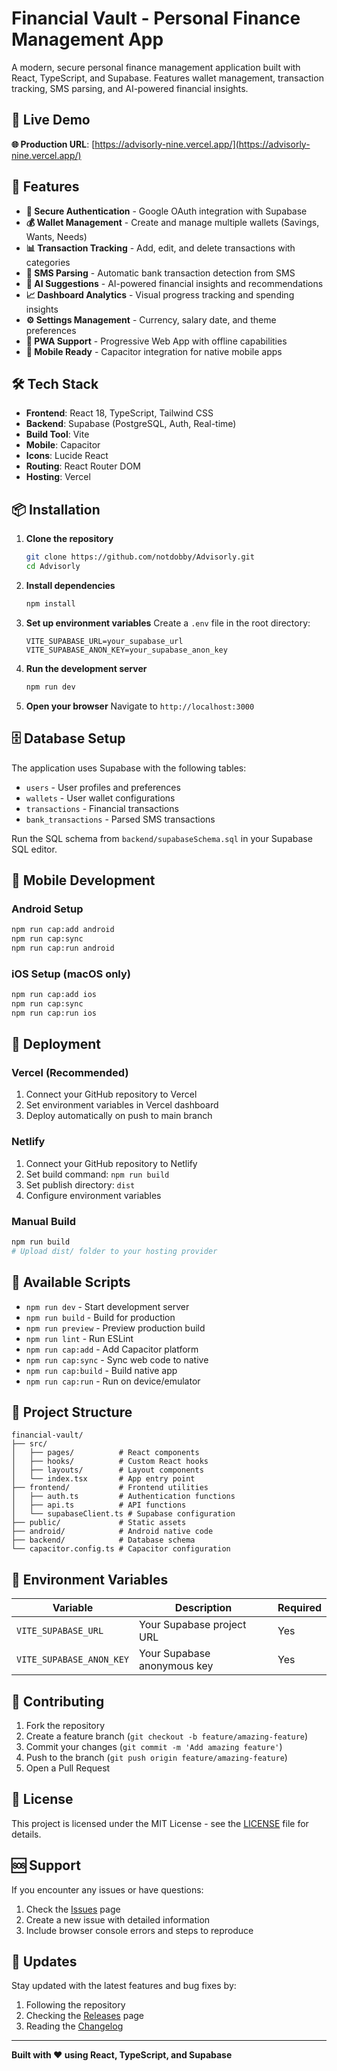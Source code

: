 # Financial Vault - Personal Finance Management App

A modern, secure personal finance management application built with React, TypeScript, and Supabase. Features wallet management, transaction tracking, SMS parsing, and AI-powered financial insights.

## 🚀 Live Demo

**🌐 Production URL**: [https://advisorly-nine.vercel.app/](https://advisorly-nine.vercel.app/)

## 🚀 Features

- **🔐 Secure Authentication** - Google OAuth integration with Supabase
- **💰 Wallet Management** - Create and manage multiple wallets (Savings, Wants, Needs)
- **📊 Transaction Tracking** - Add, edit, and delete transactions with categories
- **📱 SMS Parsing** - Automatic bank transaction detection from SMS
- **🤖 AI Suggestions** - AI-powered financial insights and recommendations
- **📈 Dashboard Analytics** - Visual progress tracking and spending insights
- **⚙️ Settings Management** - Currency, salary date, and theme preferences
- **📱 PWA Support** - Progressive Web App with offline capabilities
- **🔧 Mobile Ready** - Capacitor integration for native mobile apps

## 🛠️ Tech Stack

- **Frontend**: React 18, TypeScript, Tailwind CSS
- **Backend**: Supabase (PostgreSQL, Auth, Real-time)
- **Build Tool**: Vite
- **Mobile**: Capacitor
- **Icons**: Lucide React
- **Routing**: React Router DOM
- **Hosting**: Vercel

## 📦 Installation

1. **Clone the repository**
   ```bash
   git clone https://github.com/notdobby/Advisorly.git
   cd Advisorly
   ```

2. **Install dependencies**
   ```bash
   npm install
   ```

3. **Set up environment variables**
   Create a `.env` file in the root directory:
   ```env
   VITE_SUPABASE_URL=your_supabase_url
   VITE_SUPABASE_ANON_KEY=your_supabase_anon_key
   ```

4. **Run the development server**
   ```bash
   npm run dev
   ```

5. **Open your browser**
   Navigate to `http://localhost:3000`

## 🗄️ Database Setup

The application uses Supabase with the following tables:

- `users` - User profiles and preferences
- `wallets` - User wallet configurations
- `transactions` - Financial transactions
- `bank_transactions` - Parsed SMS transactions

Run the SQL schema from `backend/supabaseSchema.sql` in your Supabase SQL editor.

## 📱 Mobile Development

### Android Setup
```bash
npm run cap:add android
npm run cap:sync
npm run cap:run android
```

### iOS Setup (macOS only)
```bash
npm run cap:add ios
npm run cap:sync
npm run cap:run ios
```

## 🚀 Deployment

### Vercel (Recommended)
1. Connect your GitHub repository to Vercel
2. Set environment variables in Vercel dashboard
3. Deploy automatically on push to main branch

### Netlify
1. Connect your GitHub repository to Netlify
2. Set build command: `npm run build`
3. Set publish directory: `dist`
4. Configure environment variables

### Manual Build
```bash
npm run build
# Upload dist/ folder to your hosting provider
```

## 🔧 Available Scripts

- `npm run dev` - Start development server
- `npm run build` - Build for production
- `npm run preview` - Preview production build
- `npm run lint` - Run ESLint
- `npm run cap:add` - Add Capacitor platform
- `npm run cap:sync` - Sync web code to native
- `npm run cap:build` - Build native app
- `npm run cap:run` - Run on device/emulator

## 📁 Project Structure

```
financial-vault/
├── src/
│   ├── pages/          # React components
│   ├── hooks/          # Custom React hooks
│   ├── layouts/        # Layout components
│   └── index.tsx       # App entry point
├── frontend/           # Frontend utilities
│   ├── auth.ts         # Authentication functions
│   ├── api.ts          # API functions
│   └── supabaseClient.ts # Supabase configuration
├── public/             # Static assets
├── android/            # Android native code
├── backend/            # Database schema
└── capacitor.config.ts # Capacitor configuration
```

## 🔐 Environment Variables

| Variable | Description | Required |
|----------|-------------|----------|
| `VITE_SUPABASE_URL` | Your Supabase project URL | Yes |
| `VITE_SUPABASE_ANON_KEY` | Your Supabase anonymous key | Yes |

## 🤝 Contributing

1. Fork the repository
2. Create a feature branch (`git checkout -b feature/amazing-feature`)
3. Commit your changes (`git commit -m 'Add amazing feature'`)
4. Push to the branch (`git push origin feature/amazing-feature`)
5. Open a Pull Request

## 📄 License

This project is licensed under the MIT License - see the [LICENSE](LICENSE) file for details.

## 🆘 Support

If you encounter any issues or have questions:

1. Check the [Issues](https://github.com/yourusername/financial-vault/issues) page
2. Create a new issue with detailed information
3. Include browser console errors and steps to reproduce

## 🔄 Updates

Stay updated with the latest features and bug fixes by:

1. Following the repository
2. Checking the [Releases](https://github.com/yourusername/financial-vault/releases) page
3. Reading the [Changelog](CHANGELOG.md)

---

**Built with ❤️ using React, TypeScript, and Supabase**
